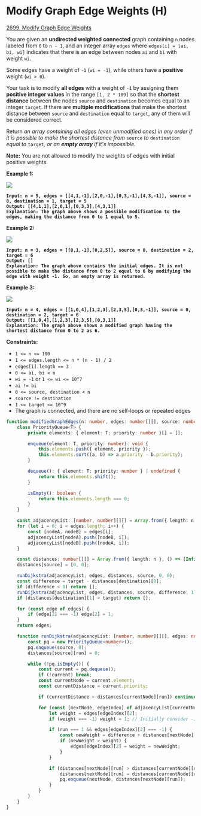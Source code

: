 # Modify Graph Edge Weights (H)

[2699. Modify Graph Edge Weights](https://leetcode.com/problems/modify-graph-edge-weights/)



You are given an **undirected weighted** **connected** graph containing `n` nodes labeled from `0` to `n - 1`, and an integer array `edges` where `edges[i] = [ai, bi, wi]` indicates that there is an edge between nodes `ai` and `bi` with weight `wi`.

Some edges have a weight of `-1` (`wi = -1`), while others have a **positive** weight (`wi > 0`).

Your task is to modify **all edges** with a weight of `-1` by assigning them **positive integer values** in the range `[1, 2 * 109]` so that the **shortest distance** between the nodes `source` and `destination` becomes equal to an integer `target`. If there are **multiple** **modifications** that make the shortest distance between `source` and `destination` equal to `target`, any of them will be considered correct.

Return _an array containing all edges (even unmodified ones) in any order if it is possible to make the shortest distance from_ `source` _to_ `destination` _equal to_ `target`_, or an **empty array** if it's impossible._

**Note:** You are not allowed to modify the weights of edges with initial positive weights.

&#x20;

**Example 1:**

![](https://assets.leetcode.com/uploads/2023/04/18/graph.png)

<pre><code><strong>Input: n = 5, edges = [[4,1,-1],[2,0,-1],[0,3,-1],[4,3,-1]], source = 0, destination = 1, target = 5
</strong><strong>Output: [[4,1,1],[2,0,1],[0,3,3],[4,3,1]]
</strong><strong>Explanation: The graph above shows a possible modification to the edges, making the distance from 0 to 1 equal to 5.
</strong></code></pre>

**Example 2:**

![](https://assets.leetcode.com/uploads/2023/04/18/graph-2.png)

<pre><code><strong>Input: n = 3, edges = [[0,1,-1],[0,2,5]], source = 0, destination = 2, target = 6
</strong><strong>Output: []
</strong><strong>Explanation: The graph above contains the initial edges. It is not possible to make the distance from 0 to 2 equal to 6 by modifying the edge with weight -1. So, an empty array is returned.
</strong></code></pre>

**Example 3:**

![](https://assets.leetcode.com/uploads/2023/04/19/graph-3.png)

<pre><code><strong>Input: n = 4, edges = [[1,0,4],[1,2,3],[2,3,5],[0,3,-1]], source = 0, destination = 2, target = 6
</strong><strong>Output: [[1,0,4],[1,2,3],[2,3,5],[0,3,1]]
</strong><strong>Explanation: The graph above shows a modified graph having the shortest distance from 0 to 2 as 6.
</strong></code></pre>

&#x20;

**Constraints:**

* `1 <= n <= 100`
* `1 <= edges.length <= n * (n - 1) / 2`
* `edges[i].length == 3`
* `0 <= ai, bi < n`
* `wi = -1` or `1 <= wi <= 10^7`
* `ai != bi`
* `0 <= source, destination < n`
* `source != destination`
* `1 <= target <= 10^9`
* The graph is connected, and there are no self-loops or repeated edges





```typescript
function modifiedGraphEdges(n: number, edges: number[][], source: number, destination: number, target: number): number[][] {
    class PriorityQueue<T> {
        private elements: { element: T; priority: number }[] = [];

        enqueue(element: T, priority: number): void {
            this.elements.push({ element, priority });
            this.elements.sort((a, b) => a.priority - b.priority);
        }

        dequeue(): { element: T; priority: number } | undefined {
            return this.elements.shift();
        }

        isEmpty(): boolean {
            return this.elements.length === 0;
        }
    }

    const adjacencyList: [number, number][][] = Array.from({ length: n }, () => []);
    for (let i = 0; i < edges.length; i++) {
        const [nodeA, nodeB] = edges[i];
        adjacencyList[nodeA].push([nodeB, i]);
        adjacencyList[nodeB].push([nodeA, i]);
    }

    const distances: number[][] = Array.from({ length: n }, () => [Infinity, Infinity]);
    distances[source] = [0, 0];

    runDijkstra(adjacencyList, edges, distances, source, 0, 0);
    const difference = target - distances[destination][0];
    if (difference < 0) return [];
    runDijkstra(adjacencyList, edges, distances, source, difference, 1);
    if (distances[destination][1] < target) return [];

    for (const edge of edges) {
        if (edge[2] === -1) edge[2] = 1;
    }
    return edges;

    function runDijkstra(adjacencyList: [number, number][][], edges: number[][], distances: number[][], source: number, difference: number, run: number): void {
        const pq = new PriorityQueue<number>();
        pq.enqueue(source, 0);
        distances[source][run] = 0;

        while (!pq.isEmpty()) {
            const current = pq.dequeue();
            if (!current) break;
            const currentNode = current.element;
            const currentDistance = current.priority;

            if (currentDistance > distances[currentNode][run]) continue;

            for (const [nextNode, edgeIndex] of adjacencyList[currentNode]) {
                let weight = edges[edgeIndex][2];
                if (weight === -1) weight = 1; // Initially consider -1 as 1

                if (run === 1 && edges[edgeIndex][2] === -1) {
                    const newWeight = difference + distances[nextNode][0] - distances[currentNode][1];
                    if (newWeight > weight) {
                        edges[edgeIndex][2] = weight = newWeight;
                    }
                }

                if (distances[nextNode][run] > distances[currentNode][run] + weight) {
                    distances[nextNode][run] = distances[currentNode][run] + weight;
                    pq.enqueue(nextNode, distances[nextNode][run]);
                }
            }
        }
    }
}
```
